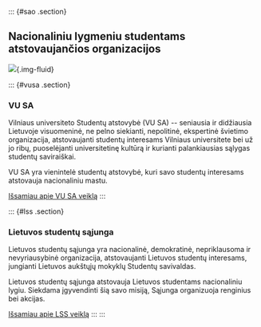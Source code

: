 ::: {#sao .section}
## Nacionaliniu lygmeniu studentams atstovaujančios organizacijos

![](/img/main/image024.jpg){.img-fluid}

::: {#vusa .section}
### VU SA

Vilniaus universiteto Studentų atstovybė (VU SA) -- seniausia ir
didžiausia Lietuvoje visuomeninė, ne pelno siekianti, nepolitinė,
ekspertinė švietimo organizacija, atstovaujanti studentų interesams
Vilniaus universitete bei už jo ribų, puoselėjanti universitetinę
kultūrą ir kurianti palankiausias sąlygas studentų saviraiškai.

VU SA yra vienintelė studentų atstovybė, kuri savo studentų interesams
atstovauja nacionaliniu mastu.

[Išsamiau apie VU SA veiklą](https://vusa.lt/lt)
:::

::: {#lss .section}
### Lietuvos studentų sąjunga

Lietuvos studentų sąjunga yra nacionalinė, demokratinė, nepriklausoma ir
nevyriausybinė organizacija, atstovaujanti Lietuvos studentų interesams,
jungianti Lietuvos aukštųjų mokyklų Studentų savivaldas.

Lietuvos studentų sąjunga atstovauja Lietuvos studentams nacionaliniu
lygiu. Siekdama įgyvendinti šią savo misiją, Sąjunga organizuoja
renginius bei akcijas.

[Išsamiau apie LSS
veiklą](http://www.lss.lt/veikla-lietuvoje/)
:::
:::
